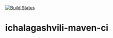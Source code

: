 [![Build Status](https://travis-ci.org/chalagashvili/ichalagashvili-maven-ci.svg?branch=master)](https://travis-ci.org/chalagashvili/ichalagashvili-maven-ci)

# ichalagashvili-maven-ci
